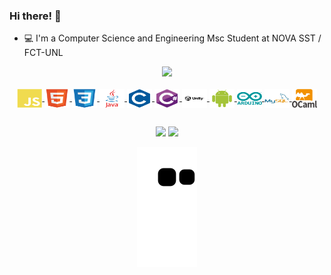 ### Hi there! 👋

- 💻 I'm a Computer Science and Engineering Msc Student at NOVA SST / FCT-UNL

<div align="center">
  <a href="https://github.com/JoaoPalmaFCT">
  <img height="180em" src="https://github-readme-stats.vercel.app/api?username=JoaoPalmaFCT&show_icons=true&theme=tokyonight&include_all_commits=true&count_private=true"/>
    <div style="display: inline_block"><br>
   <img align="center" alt="JMP-Js" height="30" width="40" src="https://raw.githubusercontent.com/devicons/devicon/master/icons/javascript/javascript-plain.svg">
  <img align="center" alt="JMP-HTML" height="30" width="40" src="https://raw.githubusercontent.com/devicons/devicon/master/icons/html5/html5-original.svg">
   <img align="center" alt="JMP-CSS" height="30" width="40" src="https://raw.githubusercontent.com/devicons/devicon/master/icons/css3/css3-original.svg">
  <img align="center" alt="JMP-Java" height="30" width="40" src="https://raw.githubusercontent.com/devicons/devicon/master/icons/java/java-original-wordmark.svg">
  <img align="center" alt="JMP-C" height="30" width="40" src="https://raw.githubusercontent.com/devicons/devicon/master/icons/c/c-plain.svg">
  <img align="center" alt="JMP-Csharp" height="30" width="40" src="https://raw.githubusercontent.com/devicons/devicon/master/icons/csharp/csharp-original.svg">
  <img align="center" alt="JMP-unity" height="30" width="40" src="https://raw.githubusercontent.com/devicons/devicon/master/icons/unity/unity-original-wordmark.svg">
  <img align="center" alt="JMP-android" height="30" width="40" src="https://raw.githubusercontent.com/devicons/devicon/master/icons/android/android-original.svg">
  <img align="center" alt="JMP-arduino" height="30" width="40" src="https://raw.githubusercontent.com/devicons/devicon/master/icons/arduino/arduino-original-wordmark.svg">
  <img align="center" alt="JMP-mysql" height="30" width="40" src="https://raw.githubusercontent.com/devicons/devicon/master/icons/mysql/mysql-original-wordmark.svg">
  <img align="center" alt="JMP-ocaml" height="30" width="40" src="https://raw.githubusercontent.com/devicons/devicon/master/icons/ocaml/ocaml-original-wordmark.svg">
    </div>  
</div>

  ##
<div align="center"> 
  <a href = "mailto:jms.palma@campus.fct.unl.pt"><img src="https://img.shields.io/badge/-Gmail-%23333?style=for-the-badge&logo=gmail&logoColor=white" target="_blank"></a>
  <a href="temporarylink" target="_blank"><img src="https://img.shields.io/badge/-LinkedIn-%230077B5?style=for-the-badge&logo=linkedin&logoColor=white" target="_blank"></a> 
 
  ![Snake animation](https://github.com/JoaoPalmaFCT/JoaoPalmaFCT/blob/output/github-contribution-grid-snake.svg)
 
</div>
